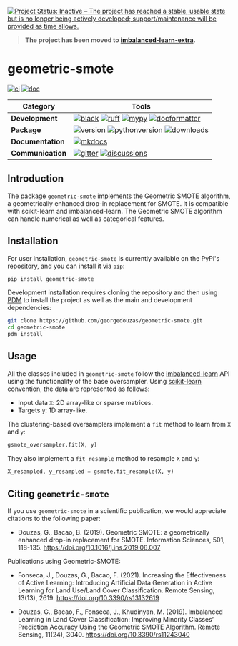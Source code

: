 [black badge]: <https://img.shields.io/badge/%20style-black-000000.svg>
[black]: <https://github.com/psf/black>
[docformatter badge]: <https://img.shields.io/badge/%20formatter-docformatter-fedcba.svg>
[docformatter]: <https://github.com/PyCQA/docformatter>
[ruff badge]: <https://img.shields.io/endpoint?url=https://raw.githubusercontent.com/charliermarsh/ruff/main/assets/badge/v1.json>
[ruff]: <https://github.com/charliermarsh/ruff>
[mypy badge]: <http://www.mypy-lang.org/static/mypy_badge.svg>
[mypy]: <http://mypy-lang.org>
[mkdocs badge]: <https://img.shields.io/badge/docs-mkdocs%20material-blue.svg?style=flat>
[mkdocs]: <https://squidfunk.github.io/mkdocs-material>
[version badge]: <https://img.shields.io/pypi/v/geometric-smote.svg>
[pythonversion badge]: <https://img.shields.io/pypi/pyversions/geometric-smote.svg>
[downloads badge]: <https://img.shields.io/pypi/dd/geometric-smote>
[gitter]: <https://gitter.im/geometric-smote/community>
[gitter badge]: <https://badges.gitter.im/join%20chat.svg>
[discussions]: <https://github.com/georgedouzas/geometric-smote/discussions>
[discussions badge]: <https://img.shields.io/github/discussions/georgedouzas/geometric-smote>
[ci]: <https://github.com/georgedouzas/geometric-smote/actions?query=workflow>
[ci badge]: <https://github.com/georgedouzas/geometric-smote/actions/workflows/ci.yml/badge.svg?branch=main>
[doc]: <https://github.com/georgedouzas/geometric-smote/actions?query=workflow>
[doc badge]: <https://github.com/georgedouzas/geometric-smote/actions/workflows/doc.yml/badge.svg?branch=main>

[![Project Status: Inactive – The project has reached a stable, usable state but is no longer being actively developed;
support/maintenance will be provided as time
allows.](https://www.repostatus.org/badges/latest/inactive.svg)](https://www.repostatus.org/#inactive)

> **The project has been moved to [imbalanced-learn-extra](https://github.com/georgedouzas/imbalanced-learn-extra).**

# geometric-smote

[![ci][ci badge]][ci] [![doc][doc badge]][doc]

| Category          | Tools    |
| ------------------| -------- |
| **Development**   | [![black][black badge]][black] [![ruff][ruff badge]][ruff] [![mypy][mypy badge]][mypy] [![docformatter][docformatter badge]][docformatter] |
| **Package**       | ![version][version badge] ![pythonversion][pythonversion badge] ![downloads][downloads badge] |
| **Documentation** | [![mkdocs][mkdocs badge]][mkdocs]|
| **Communication** | [![gitter][gitter badge]][gitter] [![discussions][discussions badge]][discussions] |

## Introduction

The package `geometric-smote` implements the Geometric SMOTE algorithm, a geometrically enhanced drop-in replacement for SMOTE. It
is compatible with scikit-learn and imbalanced-learn. The Geometric SMOTE algorithm can handle numerical as well as categorical
features.

## Installation

For user installation, `geometric-smote` is currently available on the PyPi's repository, and you can
install it via `pip`:

```bash
pip install geometric-smote
```

Development installation requires cloning the repository and then using [PDM](https://github.com/pdm-project/pdm) to install the
project as well as the main and development dependencies:

```bash
git clone https://github.com/georgedouzas/geometric-smote.git
cd geometric-smote
pdm install
```

## Usage

All the classes included in `geometric-smote` follow the [imbalanced-learn](https://imbalanced-learn.org/stable/) API using the
functionality of the base oversampler. Using [scikit-learn](https://scikit-learn.org/stable/) convention, the data are represented
as follows:

- Input data `X`: 2D array-like or sparse matrices.
- Targets `y`: 1D array-like.

The clustering-based oversamplers implement a `fit` method to learn from `X` and `y`:

```python
gsmote_oversampler.fit(X, y)
```

They also implement a `fit_resample` method to resample `X` and `y`:

```python
X_resampled, y_resampled = gsmote.fit_resample(X, y)
```

## Citing `geometric-smote`

If you use `geometric-smote` in a scientific publication, we would appreciate citations to the following paper:

- Douzas, G., Bacao, B. (2019). Geometric SMOTE: a geometrically enhanced
  drop-in replacement for SMOTE. Information Sciences, 501, 118-135.
  <https://doi.org/10.1016/j.ins.2019.06.007>

Publications using Geometric-SMOTE:

- Fonseca, J., Douzas, G., Bacao, F. (2021). Increasing the Effectiveness of
  Active Learning: Introducing Artificial Data Generation in Active Learning
  for Land Use/Land Cover Classification. Remote Sensing, 13(13), 2619.
  <https://doi.org/10.3390/rs13132619>

- Douzas, G., Bacao, F., Fonseca, J., Khudinyan, M. (2019). Imbalanced
  Learning in Land Cover Classification: Improving Minority Classes’
  Prediction Accuracy Using the Geometric SMOTE Algorithm. Remote Sensing,
  11(24), 3040. <https://doi.org/10.3390/rs11243040>
